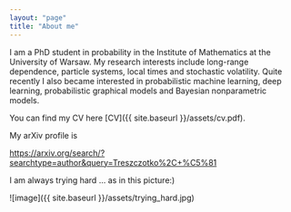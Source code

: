 ```yaml
---
layout: "page"
title: "About me"
---
```

I am a PhD student in probability in the Institute of Mathematics at the University of Warsaw. My research interests include long-range dependence, particle systems, local times and  stochastic volatility. Quite recently I also became interested in
probabilistic machine learning, deep learning, probabilistic graphical models and Bayesian nonparametric models.

You can find my CV here [CV]({{ site.baseurl }}/assets/cv.pdf).

My arXiv profile is

<https://arxiv.org/search/?searchtype=author&query=Treszczotko%2C+%C5%81>

I am always trying hard ... as in this picture:)

![image]({{ site.baseurl }}/assets/trying_hard.jpg)

